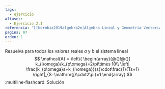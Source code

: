 ```yaml
---
tags:
  - ejercicio
aliases:
  - Ejercicio 2.1
referencia: "[[borobia2019algebra2e|Álgebra Lineal y Geometría Vectorial (2a ed)]]"
pagina: 97
orden: 1
---
```

Resuelva para todos los valores reales $a$ y $b$ el sistema lineal
$$
\mathcal{A} = \left\{
\begin{array}{@{}l@{}}
    k_{i\omega}/k_{p\omega}=2\pi\times 10\\
    \left|
      \frac{k_{p\omega}s+k_{i\omega}}{s}\cdot\frac{1}{Ts+1}
    \right|_{S=\mathrm{j}\cdot2\pi}=1
    \end{array} 
$$
:multiline-flashcard:
Solución
